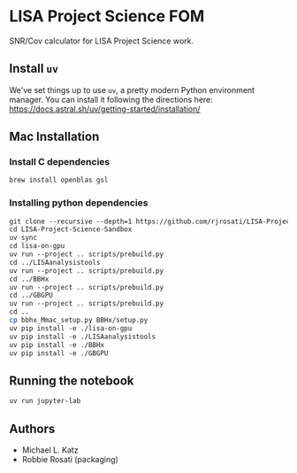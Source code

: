 # LISA Project Science FOM

SNR/Cov calculator for LISA Project Science work. 

## Install `uv`
We've set things up to use `uv`, a pretty modern Python environment manager.
You can install it following the directions here: https://docs.astral.sh/uv/getting-started/installation/

## Mac Installation
### Install C dependencies
```sh
brew install openblas gsl
```
### Installing python dependencies
```sh
git clone --recursive --depth=1 https://github.com/rjrosati/LISA-Project-Science-Sandbox.git
cd LISA-Project-Science-Sandbox
uv sync
cd lisa-on-gpu
uv run --project .. scripts/prebuild.py
cd ../LISAanalysistools
uv run --project .. scripts/prebuild.py
cd ../BBHx
uv run --project .. scripts/prebuild.py
cd ../GBGPU
uv run --project .. scripts/prebuild.py
cd ..
cp bbhx_Mmac_setup.py BBHx/setup.py
uv pip install -e ./lisa-on-gpu
uv pip install -e ./LISAanalysistools
uv pip install -e ./BBHx
uv pip install -e ./GBGPU
```
## Running the notebook
```sh
uv run jupyter-lab
```

## Authors

* Michael L. Katz
* Robbie Rosati (packaging)
